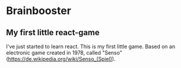 # Brainbooster

## My first little react-game
I've just started to learn react. This is my first little game. Based on an electronic game created in 1978, called "Senso" (https://de.wikipedia.org/wiki/Senso_(Spiel)).

